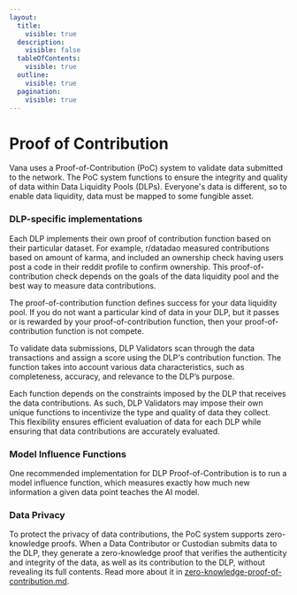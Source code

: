 ```yaml
---
layout:
  title:
    visible: true
  description:
    visible: false
  tableOfContents:
    visible: true
  outline:
    visible: true
  pagination:
    visible: true
---
```


# Proof of Contribution

Vana uses a Proof-of-Contribution (PoC) system to validate data submitted to the network. The PoC system functions to ensure the integrity and quality of data within Data Liquidity Pools (DLPs). Everyone's data is different, so to enable data liquidity, data must be mapped to some fungible asset.&#x20;

### DLP-specific implementations

Each DLP implements their own proof of contribution function based on their particular dataset. For example, r/datadao measured contributions based on amount of karma, and included an ownership check having users post a code in their reddit profile to confirm ownership. This proof-of-contribution check depends on the goals of the data liquidity pool and the best way to measure data contributions.&#x20;

The proof-of-contribution function defines success for your data liquidity pool. If you do not want a particular kind of data in your DLP, but it passes or is rewarded by your proof-of-contribution function, then your proof-of-contribution function is not compete.&#x20;

To validate data submissions, DLP Validators scan through the data transactions and assign a score using the DLP's contribution function. The function takes into account various data characteristics, such as completeness, accuracy, and relevance to the DLP’s purpose.

Each function depends on the constraints imposed by the DLP that receives the data contributions. As such, DLP Validators may impose their own unique functions to incentivize the type and quality of data they collect. This flexibility ensures efficient evaluation of data for each DLP while ensuring that data contributions are accurately evaluated.

### Model Influence Functions

One recommended implementation for DLP Proof-of-Contribution is to run a model influence function, which measures exactly how much new information a given data point teaches the AI model.&#x20;

### Data Privacy

To protect the privacy of data contributions, the PoC system supports zero-knowledge proofs. When a Data Contributor or Custodian submits data to the DLP, they generate a zero-knowledge proof that verifies the authenticity and integrity of the data, as well as its contribution to the DLP, without revealing its full contents. Read more about it in [zero-knowledge-proof-of-contribution.md](zero-knowledge-proof-of-contribution.md "mention").&#x20;
